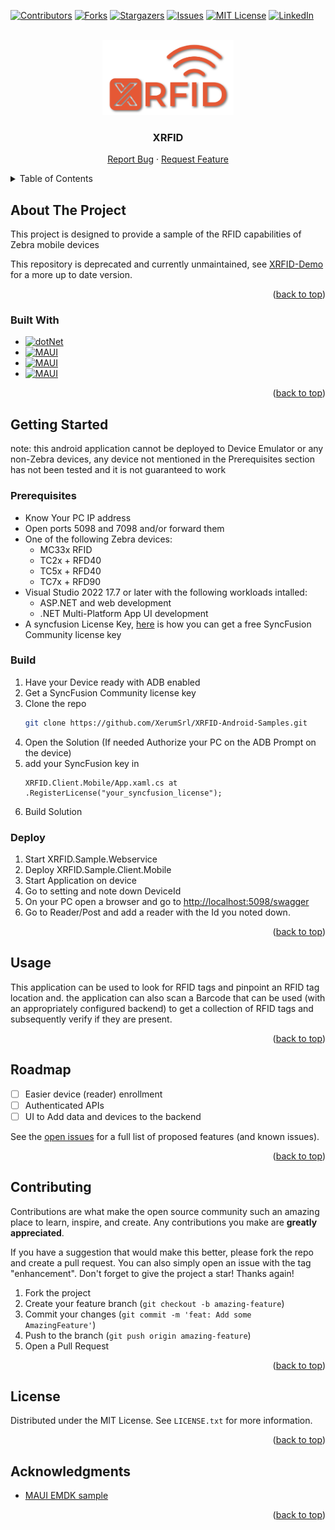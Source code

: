 <!-- Improved compatibility of back to top link: See: https://github.com/othneildrew/Best-README-Template/pull/73 -->
<a name="readme-top"></a>

<!-- PROJECT SHIELDS -->
[![Contributors][contributors-shield]][contributors-url]
[![Forks][forks-shield]][forks-url]
[![Stargazers][stars-shield]][stars-url]
[![Issues][issues-shield]][issues-url]
[![MIT License][license-shield]][license-url]
[![LinkedIn][linkedin-shield]][linkedin-url]

<!-- PROJECT LOGO -->
<br />
<div align="center">
  <a href="https://github.com/XerumSrl/XRFID-Android-Samples">
    <img src="img/logo.svg" alt="Logo"  height="120">
  </a>

<h3 align="center">XRFID</h3>

  <p align="center">
    <!-- <a href="https://github.com/XerumSrl/XRFID-Android-Samples">View Demo</a>
    · -->
    <a href="https://github.com/XerumSrl/XRFID-Android-Samples/issues">Report Bug</a>
    ·
    <a href="https://github.com/XerumSrl/XRFID-Android-Samples/issues">Request Feature</a>
  </p>
</div>



<!-- TABLE OF CONTENTS -->
<details>
  <summary>Table of Contents</summary>
  <ol>
    <li>
      <a href="#about-the-project">About The Project</a>
      <ul>
        <li><a href="#built-with">Built With</a></li>
      </ul>
    </li>
    <li>
      <a href="#getting-started">Getting Started</a>
      <ul>
        <li><a href="#prerequisites">Prerequisites</a></li>
        <li><a href="#build">Build</a></li>
        <li><a href="#deploy">Deploy</a></li>
      </ul>
    </li>
    <li><a href="#usage">Usage</a></li>
    <li><a href="#roadmap">Roadmap</a></li>
    <li><a href="#contributing">Contributing</a></li>
    <li><a href="#license">License</a></li>
  </ol>
</details>



<!-- ABOUT THE PROJECT -->
## About The Project

This project is designed to provide a sample of the RFID capabilities of Zebra mobile devices

This repository is deprecated and currently unmaintained, see [XRFID-Demo](https://github.com/XerumSrl/XRFID-Demo) for a more up to date version.

<p align="right">(<a href="#readme-top">back to top</a>)</p>



### Built With

* [![dotNet][dotnet-badge]][dotnet-url]
* [![MAUI][MAUI-badge]][MAUI-url]
* [![MAUI][zebra-MAUI-badge]][Zebra-MAUI-url]
* [![MAUI][SF-badge]][SF-url]

<p align="right">(<a href="#readme-top">back to top</a>)</p>



<!-- GETTING STARTED -->
## Getting Started

note: this android application cannot be deployed to Device Emulator or any non-Zebra devices, any device not mentioned in the Prerequisites section has not been tested and it is not guaranteed to work

### Prerequisites
* Know Your PC IP address
* Open ports 5098 and 7098 and/or forward them
* One of the following Zebra devices:
  * MC33x RFID
  * TC2x + RFD40
  * TC5x + RFD40
  * TC7x + RFD90
* Visual Studio 2022 17.7 or later with the following workloads intalled:
  * ASP.NET and web development
  * .NET Multi-Platform App UI development
* A syncfusion License Key, [here](https://support.syncfusion.com/kb/article/9795/how-to-get-community-license-and-install-it) is how you can get a free SyncFusion Community license key 

### Build

1. Have your Device ready with ADB enabled
2. Get a SyncFusion Community license key
3. Clone the repo
    ```sh
    git clone https://github.com/XerumSrl/XRFID-Android-Samples.git
    ```
4. Open the Solution (If needed Authorize your PC on the ADB Prompt on the device)
3. add your SyncFusion key in
    ```
    XRFID.Client.Mobile/App.xaml.cs at
    .RegisterLicense("your_syncfusion_license");
    ```
4. Build Solution

### Deploy

1. Start XRFID.Sample.Webservice
2. Deploy XRFID.Sample.Client.Mobile
3. Start Application on device
4. Go to setting and note down DeviceId
5. On your PC open a browser and go to [http://localhost:5098/swagger](http://localhost:5098/swagger)
6. Go to Reader/Post and add a reader with the Id you noted down.

<p align="right">(<a href="#readme-top">back to top</a>)</p>



<!-- USAGE EXAMPLES -->
## Usage

This application can be used to look for RFID tags and pinpoint an RFID tag location and.
the application can also scan a Barcode that can be used (with an appropriately configured backend) to get a collection of RFID tags and subsequently verify if they are present.

<p align="right">(<a href="#readme-top">back to top</a>)</p>



<!-- ROADMAP -->
## Roadmap

- [ ] Easier device (reader) enrollment
- [ ] Authenticated APIs
- [ ] UI to Add data and devices to the backend

See the [open issues](https://github.com/XerumSrl/XRFID-Android-Samples/issues) for a full list of proposed features (and known issues).

<p align="right">(<a href="#readme-top">back to top</a>)</p>



<!-- CONTRIBUTING -->
## Contributing

Contributions are what make the open source community such an amazing place to learn, inspire, and create. Any contributions you make are **greatly appreciated**.

If you have a suggestion that would make this better, please fork the repo and create a pull request. You can also simply open an issue with the tag "enhancement".
Don't forget to give the project a star! Thanks again!

1. Fork the project
2. Create your feature branch (`git checkout -b amazing-feature`)
3. Commit your changes (`git commit -m 'feat: Add some AmazingFeature'`)
4. Push to the branch (`git push origin amazing-feature`)
5. Open a Pull Request

<p align="right">(<a href="#readme-top">back to top</a>)</p>



<!-- LICENSE -->
## License

Distributed under the MIT License. See `LICENSE.txt` for more information.

<p align="right">(<a href="#readme-top">back to top</a>)</p>

<!-- ACKNOWLEDGMENTS -->
## Acknowledgments

* [MAUI EMDK sample](https://github.com/ZebraDevs/emdkMAUIapp)

<p align="right">(<a href="#readme-top">back to top</a>)</p>



<!-- MARKDOWN LINKS & IMAGES -->
<!-- https://www.markdownguide.org/basic-syntax/#reference-style-links -->
[contributors-shield]: https://img.shields.io/github/contributors/XerumSrl/XRFID-Android-Samples.svg?style=for-the-badge
[contributors-url]: https://github.com/XerumSrl/XRFID-Android-Samples/graphs/contributors
[forks-shield]: https://img.shields.io/github/forks/XerumSrl/XRFID-Android-Samples.svg?style=for-the-badge
[forks-url]: https://github.com/XerumSrl/XRFID-Android-Samples/network/members
[stars-shield]: https://img.shields.io/github/stars/XerumSrl/XRFID-Android-Samples.svg?style=for-the-badge
[stars-url]: https://github.com/XerumSrl/XRFID-Android-Samples/stargazers
[issues-shield]: https://img.shields.io/github/issues/XerumSrl/XRFID-Android-Samples.svg?style=for-the-badge
[issues-url]: https://github.com/XerumSrl/XRFID-Android-Samples/issues
[license-shield]: https://img.shields.io/github/license/XerumSrl/XRFID-Android-Samples.svg?style=for-the-badge
[license-url]: https://github.com/XerumSrl/XRFID-Android-Samples/blob/master/LICENSE.txt
[linkedin-shield]: https://img.shields.io/badge/-LinkedIn-black.svg?style=for-the-badge&logo=linkedin&colorB=555
[linkedin-url]: https://it.linkedin.com/company/xholding
[product-screenshot]: images/screenshot.png
[MAUI-badge]: https://img.shields.io/badge/.NET%20MAUI-AC99EA
[MAUI-url]: https://dotnet.microsoft.com/en-us/apps/maui
[SF-badge]: https://img.shields.io/badge/SyncFusion%20MAUI--F6921E?labelColor=2B357C
[SF-url]: https://www.syncfusion.com/maui-controls
[Zebra-MAUI-badge]: https://img.shields.io/badge/Zebra%20EMDK%20MAUI-FFFFFF
[Zebra-MAUI-url]: https://developer.zebra.com/blog/developing-net-maui-zebra-androidtm-devices
[dotnet-badge]: https://img.shields.io/badge/.NET%20Core%207-512bd4
[dotnet-url]: https://dotnet.microsoft.com/en-us/
